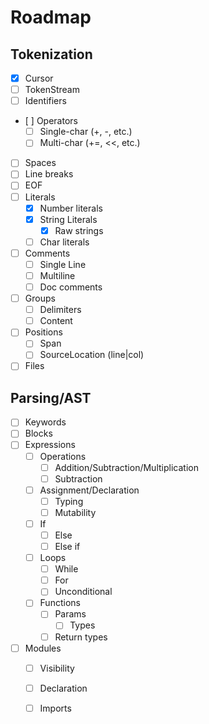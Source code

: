 # Roadmap

## Tokenization
* [x] Cursor
* [ ] TokenStream
* [ ] Identifiers
* [ ] Operators
    * [ ] Single-char (+, -, etc.)
    * [ ] Multi-char (+=, <<, etc.)
* [ ] Spaces
* [ ] Line breaks
* [ ] EOF
* [ ] Literals
    * [x] Number literals
    * [x] String Literals
        * [x] Raw strings
    * [ ] Char literals
* [ ] Comments
    * [ ] Single Line
    * [ ] Multiline
    * [ ] Doc comments
* [ ] Groups
    * [ ] Delimiters
    * [ ] Content
* [ ] Positions
    * [ ] Span
    * [ ] SourceLocation (line|col)
* [ ] Files

## Parsing/AST
* [ ] Keywords
* [ ] Blocks
* [ ] Expressions
    * [ ] Operations
        * [ ] Addition/Subtraction/Multiplication
        * [ ] Subtraction
    * [ ] Assignment/Declaration
        * [ ] Typing
        * [ ] Mutability
    * [ ] If
        * [ ] Else
        * [ ] Else if
    * [ ] Loops
        * [ ] While
        * [ ] For
        * [ ] Unconditional
    * [ ] Functions
        * [ ] Params
            * [ ] Types
        * [ ] Return types
* [ ] Modules
    * [ ] Visibility
    * [ ] Declaration
    * [ ] Imports
    



    
    

